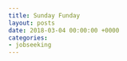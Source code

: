 ```yaml
---
title: Sunday Funday
layout: posts
date: 2018-03-04 00:00:00 +0000
categories:
- jobseeking
---
```


